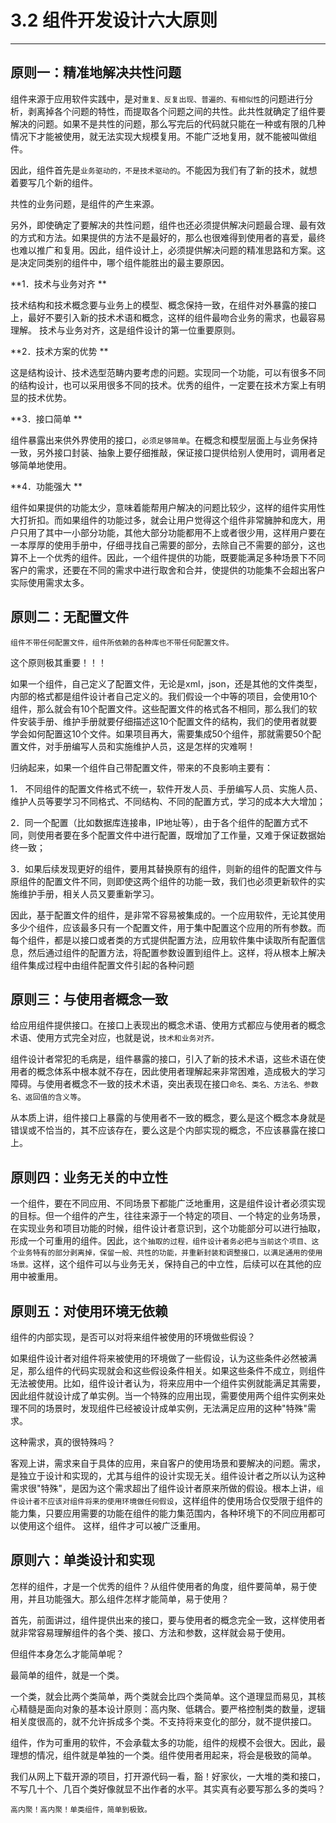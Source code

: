 # 3.2 组件开发设计六大原则

----------

<h2 id="cid_0">原则一：精准地解决共性问题</h2>  

组件来源于应用软件实践中，是对<code>重复、反复出现、普遍的、有相似性</code>的问题进行分析，剥离掉各个问题的特性，而提取各个问题之间的共性。此共性就确定了组件要解决的问题。如果不是共性的问题，那么写完后的代码就只能在一种或有限的几种情况下才能被使用，就无法实现大规模复用。不能广泛地复用，就不能被叫做组件。  

因此，组件首先是<code>业务驱动的，不是技术驱动的</code>。不能因为我们有了新的技术，就想着要写几个新的组件。  

共性的业务问题，是组件的产生来源。  

另外，即使确定了要解决的共性问题，组件也还必须提供解决问题最合理、最有效的方式和方法。如果提供的方法不是最好的，那么也很难得到使用者的喜爱，最终也难以推广和复用。因此，组件设计上，必须提供解决问题的精准思路和方案。这是决定同类别的组件中，哪个组件能胜出的最主要原因。  

**1．技术与业务对齐  **

技术结构和技术概念要与业务上的模型、概念保持一致，在组件对外暴露的接口上，最好不要引入新的技术术语和概念，这样的组件最吻合业务的需求，也最容易理解。
技术与业务对齐，这是组件设计的第一位重要原则。  

**2．技术方案的优势 ** 

这是结构设计、技术选型范畴内要考虑的问题。实现同一个功能，可以有很多不同的结构设计，也可以采用很多不同的技术。优秀的组件，一定要在技术方案上有明显的技术优势。  

**3．接口简单   **

组件暴露出来供外界使用的接口，<code>必须足够简单</code>。在概念和模型层面上与业务保持一致，另外接口封装、抽象上要仔细推敲，保证接口提供给别人使用时，调用者足够简单地使用。  

**4．功能强大 ** 

组件如果提供的功能太少，意味着能帮用户解决的问题比较少，这样的组件实用性大打折扣。而如果组件的功能过多，就会让用户觉得这个组件非常臃肿和庞大，用户只用了其中一小部分功能，其他大部分功能都用不上或者很少用，这样用户要在一本厚厚的使用手册中，仔细寻找自己需要的部分，去除自己不需要的部分，这也算不上一个优秀的组件。因此，一个组件提供的功能，既要能满足多种场景下不同客户的需求，还要在不同的需求中进行取舍和合并，使提供的功能集不会超出客户实际使用需求太多。



 <h2 id="cid_1">原则二：无配置文件</h2>  


<code>组件不带任何配置文件，组件所依赖的各种库也不带任何配置文件。</code> 

这个原则极其重要！！！

如果一个组件，自己定义了配置文件，无论是xml，json，还是其他的文件类型，内部的格式都是组件设计者自己定义的。我们假设一个中等的项目，会使用10个组件，那么就会有10个配置文件。这些配置文件的格式各不相同，那么我们的软件安装手册、维护手册就要仔细描述这10个配置文件的结构，我们的使用者就要学会如何配置这10个文件。如果项目再大，需要集成50个组件，那就需要50个配置文件，对手册编写人员和实施维护人员，这是怎样的灾难啊！

归纳起来，如果一个组件自己带配置文件，带来的不良影响主要有：

1． 不同组件的配置文件格式不统一，软件开发人员、手册编写人员、实施人员、维护人员等要学习不同格式、不同结构、不同的配置方式，学习的成本大大增加；

2．同一个配置（比如数据库连接串，IP地址等），由于各个组件的配置方式不同，则使用者要在多个配置文件中进行配置，既增加了工作量，又难于保证数据始终一致；

3．如果后续发现更好的组件，要用其替换原有的组件，则新的组件的配置文件与原组件的配置文件不同，则即使这两个组件的功能一致，我们也必须更新软件的实施维护手册，相关人员又要重新学习。

因此，基于配置文件的组件，是非常不容易被集成的。一个应用软件，无论其使用多少个组件，应该最多只有一个配置文件，用于集中配置这个应用的所有参数。而每个组件，都是以接口或者类的方式提供配置方法，应用软件集中读取所有配置信息，然后通过组件的配置方法，将配置参数设置到组件上。这样，将从根本上解决组件集成过程中由组件配置文件引起的各种问题


<h2 id="cid_2">原则三：与使用者概念一致</h2>   

给应用组件提供接口。在接口上表现出的概念术语、使用方式都应与使用者的概念术语、使用方式完全对应，也就是说，<code>技术和业务对齐。</code>  

组件设计者常犯的毛病是，组件暴露的接口，引入了新的技术术语，这些术语在使用者的概念体系中根本就不存在，因此使用者理解起来非常困难，造成极大的学习障碍。与使用者概念不一致的技术术语，突出表现在接口<code>命名、类名、方法名、参数名、返回值的含义等</code>。  

从本质上讲，组件接口上暴露的与使用者不一致的概念，要么是这个概念本身就是错误或不恰当的，其不应该存在，要么这是个内部实现的概念，不应该暴露在接口上。


<h2 id="cid_3">原则四：业务无关的中立性</h2>   

一个组件，要在不同应用、不同场景下都能广泛地重用，这是组件设计者必须实现的目标。但一个组件的产生，往往来源于一个特定的项目、一个特定的业务场景，在实现业务和项目功能的时候，组件设计者意识到，这个功能部分可以进行抽取，形成一个可重用的组件。因此，<code>这个抽取的过程，组件设计者务必把与当前这个项目、这个业务特有的部分剥离掉，保留一般、共性的功能，并重新封装和调整接口，以满足通用的使用场景。</code>这样，这个组件可以与业务无关，保持自己的中立性，后续可以在其他的应用中被重用。 

<h2 id="cid_4">原则五：对使用环境无依赖</h2>   

组件的内部实现，是否可以对将来组件被使用的环境做些假设？   

如果组件设计者对组件将来被使用的环境做了一些假设，认为这些条件必然被满足，那么组件的代码实现就会和这些假设条件相关。如果这些条件不成立，则组件无法被使用。比如，组件设计者认为，将来应用中一个组件实例就能满足其需要，因此组件就设计成了单实例。当一个特殊的应用出现，需要使用两个组件实例来处理不同的场景时，发现组件已经被设计成单实例，无法满足应用的这种"特殊"需求。  

这种需求，真的很特殊吗？  

客观上讲，需求来自于具体的应用，来自客户的使用场景和要解决的问题。需求，是独立于设计和实现的，尤其与组件的设计实现无关。组件设计者之所以认为这种需求很"特殊"，是因为这个需求超出了组件设计者原来所做的假设。根本上讲，<code>组件设计者不应该对组件将来的使用环境做任何假设</code>，这样组件的使用场合仅受限于组件的能力集，只要应用需要的功能在组件的能力集范围内，各种环境下的不同应用都可以使用这个组件。
这样，组件才可以被广泛重用。


<h2 id="cid_5">原则六：单类设计和实现</h2>   

怎样的组件，才是一个优秀的组件？从组件使用者的角度，组件要简单，易于使用，并且功能强大。那么组件怎样才能简单，易于使用？  

首先，前面讲过，组件提供出来的接口，要与使用者的概念完全一致，这样使用者就非常容易理解组件的各个类、接口、方法和参数，这样就会易于使用。  

但组件本身怎么才能简单呢？  

最简单的组件，就是一个类。  

一个类，就会比两个类简单，两个类就会比四个类简单。这个道理显而易见，其核心精髓是面向对象的基本设计原则：高内聚、低耦合。要严格控制类的数量，逻辑相关度很高的，就不允许拆成多个类。不支持将来变化的部分，就不提供接口。  

组件，作为可重用的软件，不会承载太多的功能，组件的规模不会很大。因此，最理想的情况，组件就是单独的一个类。组件使用者用起来，将会是极致的简单。  

我们从网上下载开源的项目，打开源代码一看，豁！好家伙，一大堆的类和接口，不写几十个、几百个类好像就显不出作者的水平。其实真有必要写那么多的类吗？  

<code>高内聚！高内聚！单类组件，简单到极致。</code>
